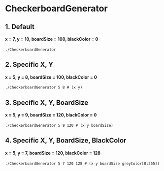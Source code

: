 # CheckerboardGenerator

## 1. Default
#### x = 7, y = 10, boardSize = 100, blackColor = 0
```$
./CheckerboardGenerator
```
## 2. Specific X, Y
#### x = 5, y = 8, boardSize = 100, blackColor = 0
```$
./CheckerboardGenerator 5 8 # (x y)
```
## 3. Specific X, Y, BoardSize
#### x = 5, y = 9, boardSize = 120, blackColor = 0
```$
./CheckerboardGenerator 5 9 120 # (x y boardSize)
```
## 4. Specific X, Y, BoardSize, BlackColor
#### x = 5, y = 7, boardSize = 120, blackColor = 128
```$
./CheckerboardGenerator 5 7 120 128 # (x y boardSize greyColor[0:255])
```
